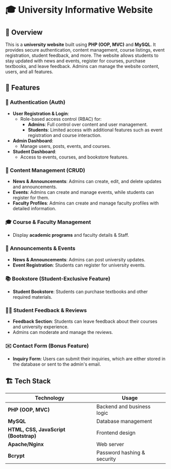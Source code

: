 # 🎓 University Informative Website

## 📌 Overview
This is a **university website** built using **PHP (OOP, MVC)** and **MySQL**. It provides secure authentication, content management, course listings, event registration, student feedback, and more. The website allows students to stay updated with news and events, register for courses, purchase textbooks, and leave feedback. Admins can manage the website content, users, and all features.

## 🚀 Features

### 🔑 Authentication (Auth)
- **User Registration & Login**:
  - Role-based access control (RBAC) for:
    - **Admins**: Full control over content and user management.
    - **Students**: Limited access with additional features such as event registration and course interaction.
- **Admin Dashboard**:
  - Manage users, posts, events, and courses.
- **Student Dashboard**:
  - Access to events, courses, and bookstore features.

### 📂 Content Management (CRUD)
- **News & Announcements**: Admins can create, edit, and delete updates and announcements.
- **Events**: Admins can create and manage events, while students can register for them.
- **Faculty Profiles**: Admins can create and manage faculty profiles with detailed information.

### 🎓 Course & Faculty Management
- Display **academic programs** and faculty details & Staff.

### 📢 Announcements & Events
- **News & Announcements**: Admins can post university updates.
- **Event Registration**: Students can register for university events.


### 📚 Bookstore (Student-Exclusive Feature)
- **Student Bookstore**: Students can purchase textbooks and other required materials.

### 🧑‍💻 Student Feedback & Reviews
- **Feedback Section**: Students can leave feedback about their courses and university experience.
- Admins can moderate and manage the reviews.

### ✉️ Contact Form (Bonus Feature)
- **Inquiry Form**: Users can submit their inquiries, which are either stored in the database or sent to the admin's email.

## 🏗️ Tech Stack

| Technology  | Usage |
|-------------|--------------------------------|
| **PHP (OOP, MVC)** | Backend and business logic |
| **MySQL** | Database management |
| **HTML, CSS, JavaScript (Bootstrap)** | Frontend design |
| **Apache/Nginx** | Web server |
| **Bcrypt** | Password hashing & security |


